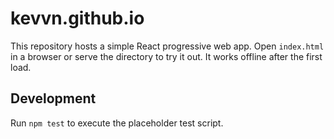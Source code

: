 # kevvn.github.io

This repository hosts a simple React progressive web app. Open `index.html` in a browser or serve the directory to try it out. It works offline after the first load.

## Development

Run `npm test` to execute the placeholder test script.

